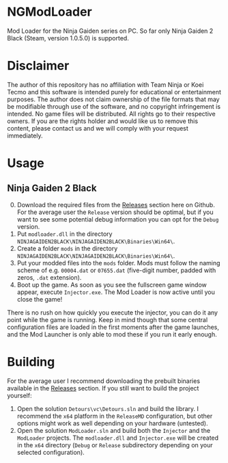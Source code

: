 # NGModLoader
Mod Loader for the Ninja Gaiden series on PC. So far only Ninja Gaiden 2 Black (Steam, version 1.0.5.0) is supported.

# Disclaimer
The author of this repository has no affiliation with Team Ninja or Koei Tecmo and this software is intended purely for educational or entertainment purposes. The author does not claim ownership of the file formats that may be modifiable through use of the software, and no copyright infringement is intended. No game files will be distributed. All rights go to their respective owners. If you are the rights holder and would like us to remove this content, please contact us and we will comply with your request immediately.

# Usage
## Ninja Gaiden 2 Black
0. Download the required files from the [Releases](https://github.com/Mystixor/NGModLoader/releases) section here on Github. For the average user the `Release` version should be optimal, but if you want to see some potential debug information you can opt for the `Debug` version.
1. Put `modloader.dll` in the directory `NINJAGAIDEN2BLACK\NINJAGAIDEN2BLACK\Binaries\Win64\`.
2. Create a folder `mods` in the directory `NINJAGAIDEN2BLACK\NINJAGAIDEN2BLACK\Binaries\Win64\`.
3. Put your modded files into the `mods` folder. Mods must follow the naming scheme of e.g. `00004.dat` or `07655.dat` (five-digit number, padded with zeros, `.dat` extension).
4. Boot up the game. As soon as you see the fullscreen game window appear, execute `Injector.exe`. The Mod Loader is now active until you close the game!

There is no rush on how quickly you execute the injector, you can do it any point while the game is running. Keep in mind though that some central configuration files are loaded in the first moments after the game launches, and the Mod Launcher is only able to mod these if you run it early enough.

# Building
For the average user I recommend downloading the prebuilt binaries available in the [Releases](https://github.com/Mystixor/NGModLoader/releases) section. If you still want to build the project yourself:
1. Open the solution `Detours\vc\Detours.sln` and build the library. I recommend the `x64` platform in the `ReleaseMD` configuration, but other options might work as well depending on your hardware (untested).
2. Open the solution `ModLoader.sln` and build both the `Injector` and the `ModLoader` projects. The `modloader.dll` and `Injector.exe` will be created in the `x64` directory (`Debug` or `Release` subdirectory depending on your selected configuration).
